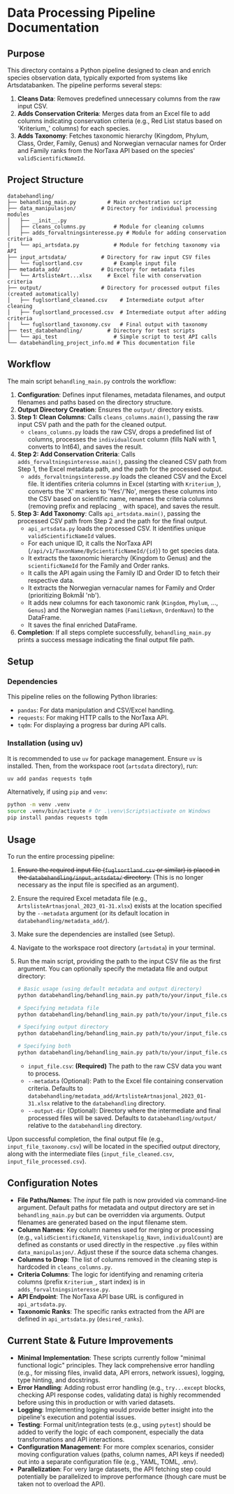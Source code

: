# Data Processing Pipeline Documentation

## Purpose

This directory contains a Python pipeline designed to clean and enrich species observation data, typically exported from systems like Artsdatabanken. The pipeline performs several steps:

1.  **Cleans Data**: Removes predefined unnecessary columns from the raw input CSV.
2.  **Adds Conservation Criteria**: Merges data from an Excel file to add columns indicating conservation criteria (e.g., Red List status based on 'Kriterium_' columns) for each species.
3.  **Adds Taxonomy**: Fetches taxonomic hierarchy (Kingdom, Phylum, Class, Order, Family, Genus) and Norwegian vernacular names for Order and Family ranks from the NorTaxa API based on the species' `validScientificNameId`.

## Project Structure

```
databehandling/
├── behandling_main.py          # Main orchestration script
├── data_manipulasjon/        # Directory for individual processing modules
│   ├── __init__.py
│   ├── cleans_columns.py         # Module for cleaning columns
│   ├── adds_forvaltningsinteresse.py # Module for adding conservation criteria
│   └── api_artsdata.py           # Module for fetching taxonomy via API
├── input_artsdata/           # Directory for raw input CSV files
│   └── fuglsortland.csv          # Example input file
├── metadata_add/             # Directory for metadata files
│   └── ArtslisteArt...xlsx     # Excel file with conservation criteria
├── output/                   # Directory for processed output files (created automatically)
│   ├── fuglsortland_cleaned.csv    # Intermediate output after cleaning
│   ├── fuglsortland_processed.csv  # Intermediate output after adding criteria
│   └── fuglsortland_taxonomy.csv   # Final output with taxonomy
├── test_databehandling/        # Directory for test scripts
│   └── api_test                  # Simple script to test API calls
└── databehandling_project_info.md # This documentation file
```

## Workflow

The main script `behandling_main.py` controls the workflow:

1.  **Configuration**: Defines input filenames, metadata filenames, and output filenames and paths based on the directory structure.
2.  **Output Directory Creation**: Ensures the `output/` directory exists.
3.  **Step 1: Clean Columns**: Calls `cleans_columns.main()`, passing the raw input CSV path and the path for the cleaned output.
    *   `cleans_columns.py` loads the raw CSV, drops a predefined list of columns, processes the `individualCount` column (fills NaN with 1, converts to Int64), and saves the result.
4.  **Step 2: Add Conservation Criteria**: Calls `adds_forvaltningsinteresse.main()`, passing the cleaned CSV path from Step 1, the Excel metadata path, and the path for the processed output.
    *   `adds_forvaltningsinteresse.py` loads the cleaned CSV and the Excel file. It identifies criteria columns in Excel (starting with `Kriterium_`), converts the 'X' markers to 'Yes'/'No', merges these columns into the CSV based on scientific name, renames the criteria columns (removing prefix and replacing `_` with space), and saves the result.
5.  **Step 3: Add Taxonomy**: Calls `api_artsdata.main()`, passing the processed CSV path from Step 2 and the path for the final output.
    *   `api_artsdata.py` loads the processed CSV. It identifies unique `validScientificNameId` values.
    *   For each unique ID, it calls the NorTaxa API (`/api/v1/TaxonName/ByScientificNameId/{id}`) to get species data.
    *   It extracts the taxonomic hierarchy (Kingdom to Genus) and the `scientificNameId` for the Family and Order ranks.
    *   It calls the API again using the Family ID and Order ID to fetch their respective data.
    *   It extracts the Norwegian vernacular names for Family and Order (prioritizing Bokmål 'nb').
    *   It adds new columns for each taxonomic rank (`Kingdom`, `Phylum`, ..., `Genus`) and the Norwegian names (`FamilieNavn`, `OrdenNavn`) to the DataFrame.
    *   It saves the final enriched DataFrame.
6.  **Completion**: If all steps complete successfully, `behandling_main.py` prints a success message indicating the final output file path.

## Setup

### Dependencies

This pipeline relies on the following Python libraries:

*   `pandas`: For data manipulation and CSV/Excel handling.
*   `requests`: For making HTTP calls to the NorTaxa API.
*   `tqdm`: For displaying a progress bar during API calls.

### Installation (using uv)

It is recommended to use `uv` for package management. Ensure `uv` is installed. Then, from the workspace root (`artsdata` directory), run:

```bash
uv add pandas requests tqdm
```

Alternatively, if using `pip` and `venv`:

```bash
python -m venv .venv
source .venv/bin/activate # Or .\venv\Scripts\activate on Windows
pip install pandas requests tqdm
```

## Usage

To run the entire processing pipeline:

1.  ~~Ensure the required input file (`fuglsortland.csv` or similar) is placed in the `databehandling/input_artsdata/` directory.~~ (This is no longer necessary as the input file is specified as an argument).
2.  Ensure the required Excel metadata file (e.g., `ArtslisteArtnasjonal_2023_01-31.xlsx`) exists at the location specified by the `--metadata` argument (or its default location in `databehandling/metadata_add/`).
3.  Make sure the dependencies are installed (see Setup).
4.  Navigate to the workspace root directory (`artsdata`) in your terminal.
5.  Run the main script, providing the path to the input CSV file as the first argument. You can optionally specify the metadata file and output directory:

    ```bash
    # Basic usage (using default metadata and output directory)
    python databehandling/behandling_main.py path/to/your/input_file.csv

    # Specifying metadata file
    python databehandling/behandling_main.py path/to/your/input_file.csv --metadata path/to/your/metadata.xlsx

    # Specifying output directory
    python databehandling/behandling_main.py path/to/your/input_file.csv --output-dir path/to/your/output

    # Specifying both
    python databehandling/behandling_main.py path/to/your/input_file.csv --metadata path/to/your/metadata.xlsx --output-dir path/to/your/output
    ```

    *   `input_file.csv`: **(Required)** The path to the raw CSV data you want to process.
    *   `--metadata` (Optional): Path to the Excel file containing conservation criteria. Defaults to `databehandling/metadata_add/ArtslisteArtnasjonal_2023_01-31.xlsx` relative to the `databehandling` directory.
    *   `--output-dir` (Optional): Directory where the intermediate and final processed files will be saved. Defaults to `databehandling/output/` relative to the `databehandling` directory.

Upon successful completion, the final output file (e.g., `input_file_taxonomy.csv`) will be located in the specified output directory, along with the intermediate files (`input_file_cleaned.csv`, `input_file_processed.csv`).

## Configuration Notes

*   **File Paths/Names**: The *input* file path is now provided via command-line argument. Default paths for metadata and output directory are set in `behandling_main.py` but can be overridden via arguments. Output filenames are generated based on the input filename stem.
*   **Column Names**: Key column names used for merging or processing (e.g., `validScientificNameId`, `Vitenskapelig_Navn`, `individualCount`) are defined as constants or used directly in the respective `.py` files within `data_manipulasjon/`. Adjust these if the source data schema changes.
*   **Columns to Drop**: The list of columns removed in the cleaning step is hardcoded in `cleans_columns.py`.
*   **Criteria Columns**: The logic for identifying and renaming criteria columns (prefix `Kriterium_`, start index) is in `adds_forvaltningsinteresse.py`.
*   **API Endpoint**: The NorTaxa API base URL is configured in `api_artsdata.py`.
*   **Taxonomic Ranks**: The specific ranks extracted from the API are defined in `api_artsdata.py` (`desired_ranks`).

## Current State & Future Improvements

*   **Minimal Implementation**: These scripts currently follow "minimal functional logic" principles. They lack comprehensive error handling (e.g., for missing files, invalid data, API errors, network issues), logging, type hinting, and docstrings.
*   **Error Handling**: Adding robust error handling (e.g., `try...except` blocks, checking API response codes, validating data) is highly recommended before using this in production or with varied datasets.
*   **Logging**: Implementing logging would provide better insight into the pipeline's execution and potential issues.
*   **Testing**: Formal unit/integration tests (e.g., using `pytest`) should be added to verify the logic of each component, especially the data transformations and API interactions.
*   **Configuration Management**: For more complex scenarios, consider moving configuration values (paths, column names, API keys if needed) out into a separate configuration file (e.g., YAML, TOML, .env).
*   **Parallelization**: For very large datasets, the API fetching step could potentially be parallelized to improve performance (though care must be taken not to overload the API).
